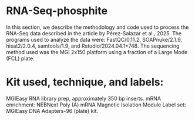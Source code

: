 # RNA-Seq-phosphite
In this section, we describe the methodology and code used to process the RNA-Seq data described in the article by Pérez-Salazar et al., 2025.
The programs used to analyze the data were: FastQC/0.11.2, SOAPnuke/2.1.9, hisat2/2.0.4, samtools/1.9, and Rstudio/2024.04.1+748.
The sequencing method used was the MGI 2x150 platform using a fraction of a Large Mode (FCL) plate.
# Kit used, technique, and labels:
MGIEasy RNA library prep, approximately 350 bp inserts.
mRNA enrichment: NEBNext Poly (A) mRNA Magnetic Isolation Module
Label set: MGIEasy DNA Adapters-96 (plate) kit.
